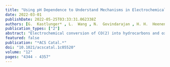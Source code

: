 ```yaml
---
title: "Using pH Dependence to Understand Mechanisms in Electrochemical CO Reduction"
date: 2022-03-01
publishDate: 2022-05-25T03:33:31.062338Z
authors: [G.  Kastlunger* , L.  Wang , N.  Govindarajan , H. H.  Heenen , <b>S.  Ringe</b> , T.  Jaramillo , C.  Hahn* , K.  Chan* ]
publication_types: ["2"]
abstract: "Electrochemical conversion of CO(2) into hydrocarbons and oxygenates is envisioned as a promising path toward closing the carbon cycle in modern technology. To date, however, the reaction mechanisms toward the plethora of products are disputed, complicating the search for alternative catalyst materials. To conclusively identify the rate-limiting steps in CO reduction on Cu, we analyzed the mechanisms on the basis of constant-potential density functional theory (DFT) kinetics and experiments at a wide range of pH values (3--13). We find that *CO dimerization is energetically favored as the rate-limiting step toward multicarbon products. This finding is consistent with our experiments, where the reaction rate is nearly unchanged on a standard hydrogen electrode (SHE) potential scale, even under acidic conditions. For methane, both theory and experiments indicate a change in the rate-limiting step with electrolyte pH from the first protonation step under acidic/neutral conditions to a later one under alkaline conditions. We also show, through a detailed analysis of the microkinetics, that a surface combination of *CO and *H is inconsistent with the measured current densities and Tafel slopes. Finally, we discuss the implications of our understanding for future mechanistic studies and catalyst design."
featured: false
publication: "*ACS Catal.*"
doi: "10.1021/acscatal.1c05520"
volume: "12"
pages: "4344 - 4357"
---
```


